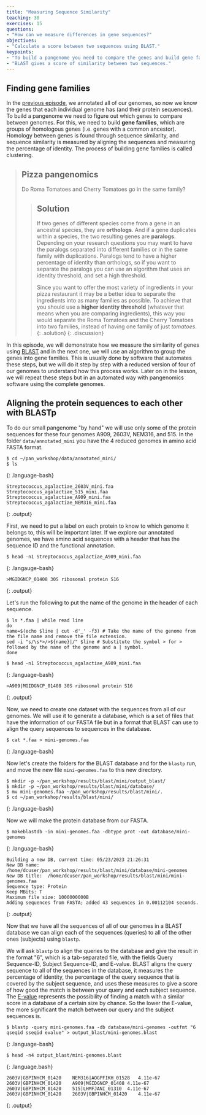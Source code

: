 ```yaml
---
title: "Measuring Sequence Similarity"
teaching: 30
exercises: 15
questions:
- "How can we measure differences in gene sequences?"
objectives:
- "Calculate a score between two sequences using BLAST."
keypoints:
- "To build a pangenome you need to compare the genes and build gene families."
- "BLAST gives a score of similarity between two sequences."
---
```


## Finding gene families

In the [previous episode](https://paumayell.github.io/pangenomics/03-annotation-with-Prokka/index.html), we annotated all of our genomes, so now we know the genes that each individual genome has (and their protein sequences). 
To build a pangenome we 
need to figure out which genes to compare between genomes. For this, we need to build **gene families**, which are groups of homologous genes (i.e. 
genes with a common ancestor). Homology between genes is found through sequence similarity, and sequence similarity is measured by aligning the
sequences and measuring the percentage of identity. The process of building gene families is called clustering.

> ## Pizza pangenomics
> Do Roma Tomatoes and Cherry Tomatoes go in the same family? 
>  
>> ## Solution
>> 
>> If two genes of different species come from a gene in an ancestral species, they are **orthologs**. And if a gene
>> duplicates within a species, the two resulting genes are **paralogs**. Depending on your research questions you may want to have the
>> paralogs separated into different families or in the same family with duplications.
>> Paralogs tend to have a higher percentage of identity than orthologs, so if you want to separate the paralogs you can use an algorithm
>> that uses an identity threshold, and set a high threshold.
>>
>> Since you want to offer the most variety of ingredients in your pizza restaurant it may be a better idea to separate the ingredients into as many families as possible.
>> To achieve that you should use a **higher identity threshold** (whatever that means when you are comparing ingredients), this way you would separate the Roma Tomatoes and the
>> Cherry Tomatoes into two families, instead of having one family of just _tomatoes_. 
{: .solution}
{: .discussion}

In this episode, we will demonstrate how we measure the similarity of genes using [BLAST](https://blast.ncbi.nlm.nih.gov/Blast.cgi)
and in the next one, we will use an algorithm to group the genes into 
gene families. This is usually done by software that automates these steps, but we will do it step by step with a reduced version of 
four of our genomes to understand how this process works. Later on in the lesson, 
we will repeat these steps but in an automated way with pangenomics software using the complete genomes.

## Aligning the protein sequences to each other with BLASTp

To do our small pangenome "by hand" we will use only some of the protein sequences for these four genomes A909, 2603V, NEM316, and 515. 
In the folder `data/annotated_mini` you have the 4 reduced genomes in amino acid FASTA format. 
~~~
$ cd ~/pan_workshop/data/annotated_mini/
$ ls
~~~
{: .language-bash}
~~~
Streptococcus_agalactiae_2603V_mini.faa  Streptococcus_agalactiae_515_mini.faa  Streptococcus_agalactiae_A909_mini.faa  Streptococcus_agalactiae_NEM316_mini.faa
~~~
{: .output}

First, we need to put a label on each protein to know to which genome it belongs to, this will be important later. If we explore our annotated
genomes, we have amino acid sequences with a header that has the sequence ID and the functional annotation.

~~~
$ head -n1 Streptococcus_agalactiae_A909_mini.faa
~~~
{: .langauge-bash}

~~~
>MGIDGNCP_01408 30S ribosomal protein S16
~~~
{: .output}

Let's run the following to put the name of the genome in the header of each sequence.

~~~
$ ls *.faa | while read line
do 
name=$(echo $line | cut -d'_' -f3) # Take the name of the genome from the file name and remove the file extension.
sed -i "s/\s*>/>${name}|/" $line # Substitute the symbol > for > followed by the name of the genome and a | symbol.
done

$ head -n1 Streptococcus_agalactiae_A909_mini.faa
~~~
{: .language-bash}

~~~
>A909|MGIDGNCP_01408 30S ribosomal protein S16
~~~
{: .output}

Now, we need to create one dataset with the sequences from all of our genomes. We will use it to generate a database, 
which is a set of files that have the information of our FASTA file but in a format that BLAST can use to align the 
query sequences to sequences in the database.

~~~
$ cat *.faa > mini-genomes.faa
~~~
{: .language-bash}

Now let's create the folders for the BLAST database and for the `blastp` run, and move the new file `mini-genomes.faa` to this new directory.

~~~
$ mkdir -p ~/pan_workshop/results/blast/mini/output_blast/
$ mkdir -p ~/pan_workshop/results/blast/mini/database/
$ mv mini-genomes.faa ~/pan_workshop/results/blast/mini/.
$ cd ~/pan_workshop/results/blast/mini/
~~~
{: .language-bash}

Now we will make the protein database from our FASTA.
~~~
$ makeblastdb -in mini-genomes.faa -dbtype prot -out database/mini-genomes 
~~~
{: .language-bash}

~~~
Building a new DB, current time: 05/23/2023 21:26:31
New DB name:   /home/dcuser/pan_workshop/results/blast/mini/database/mini-genomes
New DB title:  /home/dcuser/pan_workshop/results/blast/mini/mini-genomes.faa
Sequence type: Protein
Keep MBits: T
Maximum file size: 1000000000B
Adding sequences from FASTA; added 43 sequences in 0.00112104 seconds.
~~~
{: .output}

Now that we have all the sequences of all of our genomes in a BLAST database we can align each of the sequences (queries) to all of the other ones  (subjects) using `blastp`.

We will ask `blastp` to align the queries to the database and give the result in the format "6", which is a tab-separated file, with the fields Query 
Sequence-ID, Subject Sequence-ID, and E-value. 
BLAST aligns the query sequence to all of the sequences in the database, it measures the percentage of identity, the percentage of the query sequence that is covered by the subject sequence, and uses these measures to give a score of how good the match is between your query and each 
subject sequence. The [E-value](https://blast.ncbi.nlm.nih.gov/doc/blast-help/FAQ.html) represents the possibility of finding a match with a similar 
score in a database of a certain size by chance. So the lower the E-value, the more significant the match between our query and the subject sequences is.

~~~
$ blastp -query mini-genomes.faa -db database/mini-genomes -outfmt "6 qseqid sseqid evalue" > output_blast/mini-genomes.blast
~~~
{: .language-bash}

~~~
$ head -n4 output_blast/mini-genomes.blast
~~~
 {: .language.bash}
 
~~~
2603V|GBPINHCM_01420	NEM316|AOGPFIKH_01528	4.11e-67
2603V|GBPINHCM_01420	A909|MGIDGNCP_01408	4.11e-67
2603V|GBPINHCM_01420	515|LHMFJANI_01310	4.11e-67
2603V|GBPINHCM_01420	2603V|GBPINHCM_01420	4.11e-67
~~~
{: .output}

